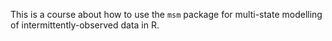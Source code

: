 
This is a course about how to use the `msm` package for multi-state modelling of intermittently-observed data in R. 


